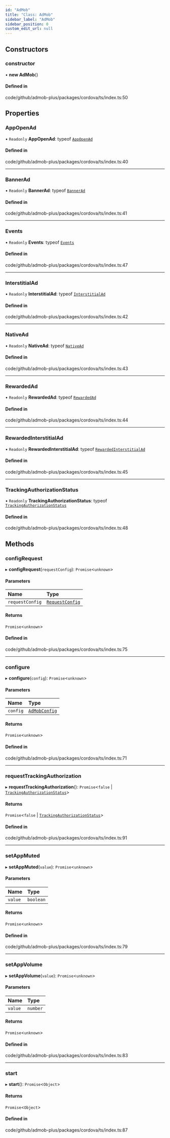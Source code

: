 ```yaml
---
id: "AdMob"
title: "Class: AdMob"
sidebar_label: "AdMob"
sidebar_position: 0
custom_edit_url: null
---
```


## Constructors

### constructor

• **new AdMob**()

#### Defined in

code/github/admob-plus/packages/cordova/ts/index.ts:50

## Properties

### AppOpenAd

• `Readonly` **AppOpenAd**: typeof [`AppOpenAd`](AppOpenAd)

#### Defined in

code/github/admob-plus/packages/cordova/ts/index.ts:40

___

### BannerAd

• `Readonly` **BannerAd**: typeof [`BannerAd`](BannerAd)

#### Defined in

code/github/admob-plus/packages/cordova/ts/index.ts:41

___

### Events

• `Readonly` **Events**: typeof [`Events`](../enums/Events)

#### Defined in

code/github/admob-plus/packages/cordova/ts/index.ts:47

___

### InterstitialAd

• `Readonly` **InterstitialAd**: typeof [`InterstitialAd`](InterstitialAd)

#### Defined in

code/github/admob-plus/packages/cordova/ts/index.ts:42

___

### NativeAd

• `Readonly` **NativeAd**: typeof [`NativeAd`](NativeAd)

#### Defined in

code/github/admob-plus/packages/cordova/ts/index.ts:43

___

### RewardedAd

• `Readonly` **RewardedAd**: typeof [`RewardedAd`](RewardedAd)

#### Defined in

code/github/admob-plus/packages/cordova/ts/index.ts:44

___

### RewardedInterstitialAd

• `Readonly` **RewardedInterstitialAd**: typeof [`RewardedInterstitialAd`](RewardedInterstitialAd)

#### Defined in

code/github/admob-plus/packages/cordova/ts/index.ts:45

___

### TrackingAuthorizationStatus

• `Readonly` **TrackingAuthorizationStatus**: typeof [`TrackingAuthorizationStatus`](../enums/TrackingAuthorizationStatus)

#### Defined in

code/github/admob-plus/packages/cordova/ts/index.ts:48

## Methods

### configRequest

▸ **configRequest**(`requestConfig`): `Promise`<`unknown`\>

#### Parameters

| Name | Type |
| :------ | :------ |
| `requestConfig` | [`RequestConfig`](../#requestconfig) |

#### Returns

`Promise`<`unknown`\>

#### Defined in

code/github/admob-plus/packages/cordova/ts/index.ts:75

___

### configure

▸ **configure**(`config`): `Promise`<`unknown`\>

#### Parameters

| Name | Type |
| :------ | :------ |
| `config` | [`AdMobConfig`](../#admobconfig) |

#### Returns

`Promise`<`unknown`\>

#### Defined in

code/github/admob-plus/packages/cordova/ts/index.ts:71

___

### requestTrackingAuthorization

▸ **requestTrackingAuthorization**(): `Promise`<``false`` \| [`TrackingAuthorizationStatus`](../enums/TrackingAuthorizationStatus)\>

#### Returns

`Promise`<``false`` \| [`TrackingAuthorizationStatus`](../enums/TrackingAuthorizationStatus)\>

#### Defined in

code/github/admob-plus/packages/cordova/ts/index.ts:91

___

### setAppMuted

▸ **setAppMuted**(`value`): `Promise`<`unknown`\>

#### Parameters

| Name | Type |
| :------ | :------ |
| `value` | `boolean` |

#### Returns

`Promise`<`unknown`\>

#### Defined in

code/github/admob-plus/packages/cordova/ts/index.ts:79

___

### setAppVolume

▸ **setAppVolume**(`value`): `Promise`<`unknown`\>

#### Parameters

| Name | Type |
| :------ | :------ |
| `value` | `number` |

#### Returns

`Promise`<`unknown`\>

#### Defined in

code/github/admob-plus/packages/cordova/ts/index.ts:83

___

### start

▸ **start**(): `Promise`<`Object`\>

#### Returns

`Promise`<`Object`\>

#### Defined in

code/github/admob-plus/packages/cordova/ts/index.ts:87
